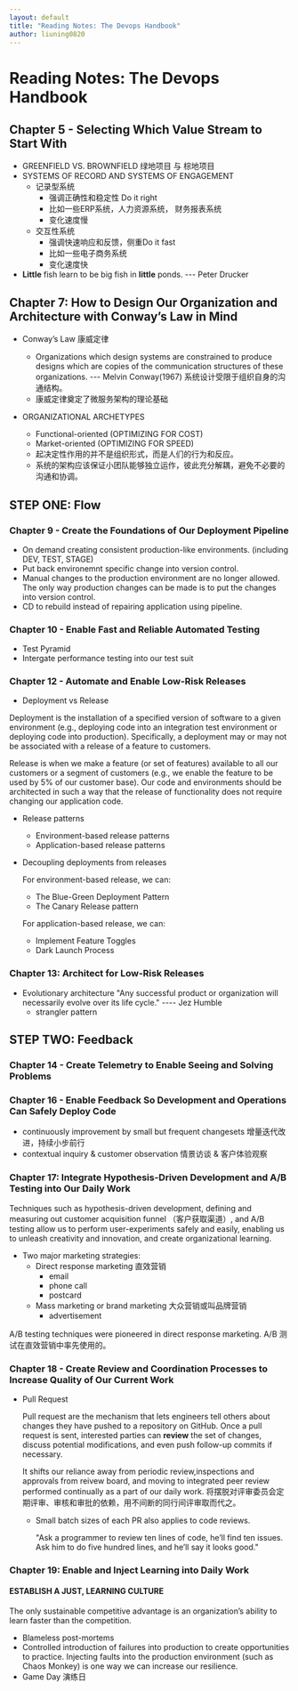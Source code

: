 ```yaml
---
layout: default
title: "Reading Notes: The Devops Handbook"
author: liuning0820
---
```


# Reading Notes: The Devops Handbook

## Chapter 5 - Selecting Which Value Stream to Start With

* GREENFIELD VS. BROWNFIELD  绿地项目 与 棕地项目
* SYSTEMS OF RECORD AND SYSTEMS OF ENGAGEMENT
  * 记录型系统
    * 强调正确性和稳定性 Do it right
    * 比如一些ERP系统，人力资源系统， 财务报表系统
    * 变化速度慢
  * 交互性系统
    * 强调快速响应和反馈，侧重Do it fast
    * 比如一些电子商务系统
    * 变化速度快
* **Little** fish learn to be big fish in **little** ponds. --- Peter Drucker

## Chapter 7: How to Design Our Organization and Architecture with Conway’s Law in Mind

* Conway’s Law 康威定律

  * Organizations which design systems are constrained to produce designs which are copies of the communication structures of these organizations. --- Melvin Conway(1967) 系统设计受限于组织自身的沟通结构。
  * 康威定律奠定了微服务架构的理论基础
* ORGANIZATIONAL ARCHETYPES
  * Functional-oriented (OPTIMIZING FOR COST)
  * Market-oriented (OPTIMIZING FOR SPEED)
  * 起决定性作用的并不是组织形式，而是人们的行为和反应。
  * 系统的架构应该保证小团队能够独立运作，彼此充分解耦，避免不必要的沟通和协调。

## STEP ONE: Flow

### Chapter 9 - Create the Foundations of Our Deployment Pipeline

* On demand creating consistent production-like environments. (including DEV, TEST, STAGE)
* Put back environemnt specific change into version control.
* Manual changes to the production environment are no longer allowed. The only way production changes can be made is to put the changes into version control.
* CD to rebuild instead of repairing application using pipeline.

### Chapter 10 - Enable Fast and Reliable Automated Testing

* Test Pyramid
* Intergate performance testing into our test suit

### Chapter 12 - Automate and Enable Low-Risk Releases

* Deployment vs Release

Deployment is the installation of a specified version of software to a given environment (e.g., deploying code into an integration test environment or deploying code into production). Specifically, a deployment may or may not be associated with a release of a feature to customers.

Release is when we make a feature (or set of features) available to all our customers or a segment of customers (e.g., we enable the feature to be used by 5% of our customer base). Our code and environments should be architected in such a way that the release of functionality does not require changing our application code.

* Release patterns
  * Environment-based release patterns
  * Application-based release patterns

* Decoupling deployments from releases

  For environment-based release, we can:
  * The Blue-Green Deployment Pattern
  * The Canary Release pattern

  For application-based release, we can:
  * Implement Feature Toggles
  * Dark Launch Process

### Chapter 13: Architect for Low-Risk Releases

* Evolutionary architecture
  "Any successful product or organization will necessarily evolve over its life cycle."  ---- Jez Humble
  * strangler pattern

## STEP TWO: Feedback

### Chapter 14 - Create Telemetry to Enable Seeing and Solving Problems

### Chapter 16 - Enable Feedback So Development and Operations Can Safely Deploy Code

* continuously improvement by small but frequent changesets 增量迭代改进，持续小步前行
* contextual inquiry & customer observation 情景访谈 & 客户体验观察

### Chapter 17: Integrate Hypothesis-Driven Development and A/B Testing into Our Daily Work

Techniques such as hypothesis-driven development, defining and measuring out customer acquisition funnel （客户获取渠道）, and A/B testing allow us to perform user-experiments safely and easily, enabling us to unleash creativity and innovation, and create organizational learning.

* Two major marketing strategies:
  * Direct response marketing 直效营销
    * email
    * phone call
    * postcard
  * Mass marketing or brand marketing 大众营销或叫品牌营销
    * advertisement

A/B testing techniques were pioneered in direct response marketing. A/B 测试在直效营销中率先使用的。

### Chapter 18 - Create Review and Coordination Processes to Increase Quality of Our Current Work

* Pull Request

  Pull request are the mechanism that lets engineers tell others about changes they have pushed to a repository on GitHub. Once a pull request is sent, interested parties can **review** the set of changes, discuss potential modifications, and even push follow-up commits if necessary.

  It shifts our reliance away from periodic review,inspections and approvals from reivew board, and moving to integrated peer review performed continually as a part of our daily work. 将摆脱对评审委员会定期评审、审核和审批的依赖，用不间断的同行间评审取而代之。

  * Small batch sizes of each PR also applies to code reviews.

    "Ask a programmer to review ten lines of code, he’ll find ten issues. Ask him to do five hundred lines, and he’ll say it looks good."

### Chapter 19: Enable and Inject Learning into Daily Work

#### ESTABLISH A JUST, LEARNING CULTURE

The only sustainable competitive advantage is an organization’s ability to learn faster than the competition.

* Blameless post-mortems
* Controlled introduction of failures into production to create opportunities to practice. Injecting faults into the production environment (such as Chaos Monkey) is one way we can increase our resilience.
* Game Day 演练日